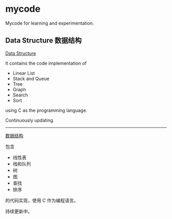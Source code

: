 # mycode

Mycode for learning and experimentation.

## Data Structure 数据结构

[Data Structure](c/DS/README.md)

It contains the code implementation of 

* Linear List  
* Stack and Queue  
* Tree  
* Graph  
* Search  
* Sort  

using C as the programming language.

Continuously updating.

<hr>

[数据结构](c/DS/README.md)

包含

* 线性表
* 栈和队列
* 树
* 图
* 查找
* 排序

的代码实现，使用 C 作为编程语言。

持续更新中。
